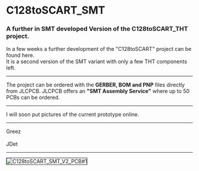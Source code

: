 # C128toSCART_SMT
<h3>A further in SMT developed Version of the C128toSCART_THT project.</h3>
<p>In a few weeks a further development of the "C128toSCART" project can be found here.<br />
It is a second version of the SMT variant with only a few THT components left.</p>
<hr />
<p>The project can be ordered with the <strong>GERBER, BOM and PNP</strong> files directly from JLCPCB.
JLCPCB offers an <strong>"SMT Assembly Service"</strong> where up to 50 PCBs can be ordered.</p>
<hr />
<p>I will soon put pictures of the current prototype online.</p>
<hr />
<p>Greez<br /><br />JDet</p>
<hr />
<p><img alt="C128toSCART_SMT_V2_PCB#1" src="./pics/./img/C128toSCART_V2_PCB#1.PNG" style="border-width: 1px; border-style: solid;" /></p>

